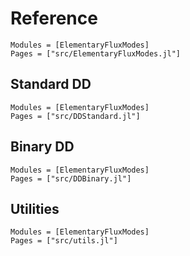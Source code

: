 
# Reference

```@autodocs
Modules = [ElementaryFluxModes]
Pages = ["src/ElementaryFluxModes.jl"]
```

## Standard DD

```@autodocs
Modules = [ElementaryFluxModes]
Pages = ["src/DDStandard.jl"]
```

## Binary DD

```@autodocs
Modules = [ElementaryFluxModes]
Pages = ["src/DDBinary.jl"]
```

## Utilities

```@autodocs
Modules = [ElementaryFluxModes]
Pages = ["src/utils.jl"]
```
